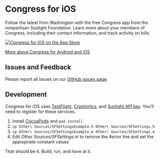 # Congress for iOS

Follow the latest from Washington with the free Congress app from the nonpartisan Sunlight Foundation. Learn more about your members of Congress, including their contact information, and track activity on bills.

[![Congress for iOS on the App Store](http://cngr.es.s3.amazonaws.com/ios/appstore.png)](http://cngr.es/ios)

[More about Congress for Android and iOS](http://cngr.es)

## Issues and Feedback

Please report all issues on our [GitHub issues page](https://github.com/sunlightlabs/congress-ios/issues).

## Development

Congress for iOS uses [TestFlight](https://testflightapp.com), [Crashlytics](http://crashlytics.com/), and [Sunlight API key](http://sunlightfoundation.com/api/). You'll need to register for these services.

1. Install [CocoaPods](http://cocoapods.org/) and `pod install`
1. `cp Other\ Sources/SFSettingsExample.h Other\ Sources/SFSettings.h`
1. `cp Other\ Sources/SFSettingsExample.m Other\ Sources/SFSettings.m`
1. Edit *Other Sources/SFSettings.m* to remove the *#error* line and set the appropriate constant values

That should be it. Build, run, and have at it.
